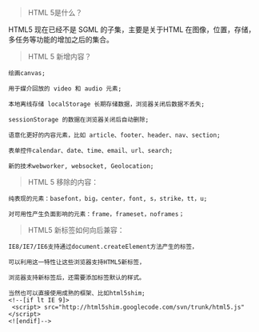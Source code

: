 > HTML 5是什么？

HTML5 现在已经不是 SGML 的子集，主要是关于HTML 在图像，位置，存储，多任务等功能的增加之后的集合。

> HTML 5 新增内容？

```
绘画canvas;

用于媒介回放的 video 和 audio 元素;

本地离线存储 localStorage 长期存储数据，浏览器关闭后数据不丢失;

sessionStorage 的数据在浏览器关闭后自动删除;

语意化更好的内容元素，比如 article、footer、header、nav、section;

表单控件calendar、date、time、email、url、search;

新的技术webworker, websocket, Geolocation;
```

> HTML 5 移除的内容：

```
纯表现的元素：basefont，big，center，font, s，strike，tt，u;

对可用性产生负面影响的元素：frame，frameset，noframes；
```

> HTML5 新标签如何向后兼容：

```
IE8/IE7/IE6支持通过document.createElement方法产生的标签，

可以利用这一特性让这些浏览器支持HTML5新标签，

浏览器支持新标签后，还需要添加标签默认的样式。

当然也可以直接使用成熟的框架、比如html5shim;
<!--[if lt IE 9]>
 <script> src="http://html5shim.googlecode.com/svn/trunk/html5.js"</script>
<![endif]-->
```



